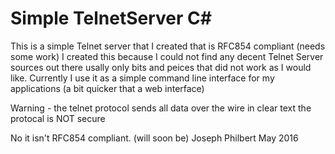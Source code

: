 # Simple TelnetServer C#

This is a simple Telnet server that I created that is RFC854 compliant (needs some work)
I created this because I could not find any decent Telnet Server sources out there usally only bits and peices that did not work
as I would like.
Currently I use it as a simple command line interface for my applications (a bit quicker that a web interface)

Warning - the telnet protocol sends all data over the wire in clear text the protocal is NOT secure

No it isn't RFC854 compliant. (will soon be)
Joseph Philbert May 2016
